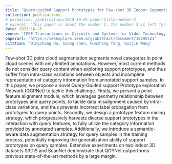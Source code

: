 ```yaml
---
title: "Query-guided Support Prototypes for Few-shot 3D Indoor Segmentation"
collection: publications
# permalink: /publication/2010-10-01-paper-title-number-2
# excerpt: 'This paper is about the number 2. The number 3 is left for future work.'
date: 2023-10-25
venue: 'IEEE Transactions on Circuits and Systems for Video Technology'
paperurl: 'https://ieeexplore.ieee.org/abstract/document/10295521'
citation: 'Dingchang Hu, Siang Chen, Huazhong Yang, Guijin Wang'
---
```


Few-shot 3D point cloud segmentation segments novel categories in point cloud scenes with only limited annotations. However, most current methods do not consider query content when exploring support prototypes, and thus suffer from intra-class variations between objects and incomplete representation of category information from annotated support samples. In this paper, we propose a novel Query-Guided support Prototype exploration Network (QGPNet) to tackle this challenge. Firstly, we present a point feature alignment module, which leverages geometry relationship between prototypes and query points, to tackle data misalignment caused by intra-class variations, and thus prevents incorrect label propagation from prototypes to query points. Secondly, we design a prototype feature mining strategy, which progressively harvests diverse support prototypes in the interaction with query features, to fully utilize the category information provided by annotated samples. Additionally, we introduce a semantic-aware data augmentation strategy for query samples in the training process, potentially improving the generalization ability of support prototypes on query samples. Extensive experiments on two indoor 3D datasets S3DIS and ScanNet demonstrate that QGPNet outperforms previous state-of-the-art methods by a large margin.

